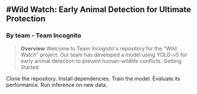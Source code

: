 #Wild Watch: Early Animal Detection for Ultimate Protection
----------------------------------------------------------------------------
### By team - **Team Incognito**
>**Overview**
>Welcome to Team Incognito's repository for the "Wild Watch" project. Our team has developed a model using YOLO-v5 for early animal detection to prevent human-wildlife conflicts.
Getting Started

Clone the repository.
Install dependencies.
Train the model.
Evaluate its performance.
Run inference on new data.
